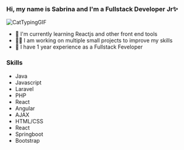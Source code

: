 ### Hi, my name is Sabrina and I'm a Fullstack Developer Jr✨

![CatTypingGIF](https://github.com/SabriValenzuela/SabriValenzuela/assets/76019667/c4cf2f15-5e2d-4612-8c9d-c180b8d1be07)


- 🌱 I'm currently learning Reactjs and other front end tools
- 👩‍💻 I am working on multiple small projects to improve my skills
- 🔎 I have 1 year experience as a Fullstack Feveloper
### Skills
- Java
- Javascript
- Laravel
- PHP
- React
- Angular
- AJAX
- HTML/CSS
- React
- Springboot
- Bootstrap
  
